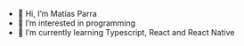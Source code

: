 - 👋 Hi, I’m Matías Parra
- 👀 I’m interested in programming
- 🌱 I’m currently learning Typescript, React and React Native

<!---
Matibias/Matibias is a ✨ special ✨ repository because its `README.md` (this file) appears on your GitHub profile.
You can click the Preview link to take a look at your changes.
--->
